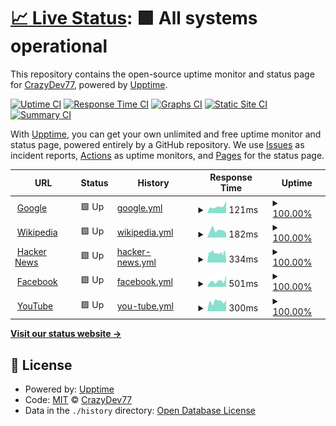 # [📈 Live Status](https://CrazyDev77.github.io/status-page-2): <!--live status--> **🟩 All systems operational**

This repository contains the open-source uptime monitor and status page for [CrazyDev77](https://CrazyDev77.github.io/status-page-2), powered by [Upptime](https://github.com/upptime/upptime).

[![Uptime CI](https://github.com/CrazyDev77/status-page-2/workflows/Uptime%20CI/badge.svg)](https://github.com/CrazyDev77/status-page-2/actions?query=workflow%3A%22Uptime+CI%22)
[![Response Time CI](https://github.com/CrazyDev77/status-page-2/workflows/Response%20Time%20CI/badge.svg)](https://github.com/CrazyDev77/status-page-2/actions?query=workflow%3A%22Response+Time+CI%22)
[![Graphs CI](https://github.com/CrazyDev77/status-page-2/workflows/Graphs%20CI/badge.svg)](https://github.com/CrazyDev77/status-page-2/actions?query=workflow%3A%22Graphs+CI%22)
[![Static Site CI](https://github.com/CrazyDev77/status-page-2/workflows/Static%20Site%20CI/badge.svg)](https://github.com/CrazyDev77/status-page-2/actions?query=workflow%3A%22Static+Site+CI%22)
[![Summary CI](https://github.com/CrazyDev77/status-page-2/workflows/Summary%20CI/badge.svg)](https://github.com/CrazyDev77/status-page-2/actions?query=workflow%3A%22Summary+CI%22)

With [Upptime](https://upptime.js.org), you can get your own unlimited and free uptime monitor and status page, powered entirely by a GitHub repository. We use [Issues](https://github.com/CrazyDev77/status-page-2/issues) as incident reports, [Actions](https://github.com/CrazyDev77/status-page-2/actions) as uptime monitors, and [Pages](https://CrazyDev77.github.io/status-page-2) for the status page.

<!--start: status pages-->
<!-- This summary is generated by Upptime (https://github.com/upptime/upptime) -->
<!-- Do not edit this manually, your changes will be overwritten -->
<!-- prettier-ignore -->
| URL | Status | History | Response Time | Uptime |
| --- | ------ | ------- | ------------- | ------ |
| <img alt="" src="https://icons.duckduckgo.com/ip3/www.google.com.ico" height="13"> [Google](https://www.google.com) | 🟩 Up | [google.yml](https://github.com/CrazyDev77/status-page-2/commits/HEAD/history/google.yml) | <details><summary><img alt="Response time graph" src="./graphs/google/response-time-week.png" height="20"> 121ms</summary><br><a href="https://CrazyDev77.github.io/status-page-2/history/google"><img alt="Response time 108" src="https://img.shields.io/endpoint?url=https%3A%2F%2Fraw.githubusercontent.com%2FCrazyDev77%2Fstatus-page-2%2FHEAD%2Fapi%2Fgoogle%2Fresponse-time.json"></a><br><a href="https://CrazyDev77.github.io/status-page-2/history/google"><img alt="24-hour response time 382" src="https://img.shields.io/endpoint?url=https%3A%2F%2Fraw.githubusercontent.com%2FCrazyDev77%2Fstatus-page-2%2FHEAD%2Fapi%2Fgoogle%2Fresponse-time-day.json"></a><br><a href="https://CrazyDev77.github.io/status-page-2/history/google"><img alt="7-day response time 121" src="https://img.shields.io/endpoint?url=https%3A%2F%2Fraw.githubusercontent.com%2FCrazyDev77%2Fstatus-page-2%2FHEAD%2Fapi%2Fgoogle%2Fresponse-time-week.json"></a><br><a href="https://CrazyDev77.github.io/status-page-2/history/google"><img alt="30-day response time 101" src="https://img.shields.io/endpoint?url=https%3A%2F%2Fraw.githubusercontent.com%2FCrazyDev77%2Fstatus-page-2%2FHEAD%2Fapi%2Fgoogle%2Fresponse-time-month.json"></a><br><a href="https://CrazyDev77.github.io/status-page-2/history/google"><img alt="1-year response time 110" src="https://img.shields.io/endpoint?url=https%3A%2F%2Fraw.githubusercontent.com%2FCrazyDev77%2Fstatus-page-2%2FHEAD%2Fapi%2Fgoogle%2Fresponse-time-year.json"></a></details> | <details><summary><a href="https://CrazyDev77.github.io/status-page-2/history/google">100.00%</a></summary><a href="https://CrazyDev77.github.io/status-page-2/history/google"><img alt="All-time uptime 100.00%" src="https://img.shields.io/endpoint?url=https%3A%2F%2Fraw.githubusercontent.com%2FCrazyDev77%2Fstatus-page-2%2FHEAD%2Fapi%2Fgoogle%2Fuptime.json"></a><br><a href="https://CrazyDev77.github.io/status-page-2/history/google"><img alt="24-hour uptime 100.00%" src="https://img.shields.io/endpoint?url=https%3A%2F%2Fraw.githubusercontent.com%2FCrazyDev77%2Fstatus-page-2%2FHEAD%2Fapi%2Fgoogle%2Fuptime-day.json"></a><br><a href="https://CrazyDev77.github.io/status-page-2/history/google"><img alt="7-day uptime 100.00%" src="https://img.shields.io/endpoint?url=https%3A%2F%2Fraw.githubusercontent.com%2FCrazyDev77%2Fstatus-page-2%2FHEAD%2Fapi%2Fgoogle%2Fuptime-week.json"></a><br><a href="https://CrazyDev77.github.io/status-page-2/history/google"><img alt="30-day uptime 100.00%" src="https://img.shields.io/endpoint?url=https%3A%2F%2Fraw.githubusercontent.com%2FCrazyDev77%2Fstatus-page-2%2FHEAD%2Fapi%2Fgoogle%2Fuptime-month.json"></a><br><a href="https://CrazyDev77.github.io/status-page-2/history/google"><img alt="1-year uptime 100.00%" src="https://img.shields.io/endpoint?url=https%3A%2F%2Fraw.githubusercontent.com%2FCrazyDev77%2Fstatus-page-2%2FHEAD%2Fapi%2Fgoogle%2Fuptime-year.json"></a></details>
| <img alt="" src="https://icons.duckduckgo.com/ip3/en.wikipedia.org.ico" height="13"> [Wikipedia](https://en.wikipedia.org) | 🟩 Up | [wikipedia.yml](https://github.com/CrazyDev77/status-page-2/commits/HEAD/history/wikipedia.yml) | <details><summary><img alt="Response time graph" src="./graphs/wikipedia/response-time-week.png" height="20"> 182ms</summary><br><a href="https://CrazyDev77.github.io/status-page-2/history/wikipedia"><img alt="Response time 212" src="https://img.shields.io/endpoint?url=https%3A%2F%2Fraw.githubusercontent.com%2FCrazyDev77%2Fstatus-page-2%2FHEAD%2Fapi%2Fwikipedia%2Fresponse-time.json"></a><br><a href="https://CrazyDev77.github.io/status-page-2/history/wikipedia"><img alt="24-hour response time 98" src="https://img.shields.io/endpoint?url=https%3A%2F%2Fraw.githubusercontent.com%2FCrazyDev77%2Fstatus-page-2%2FHEAD%2Fapi%2Fwikipedia%2Fresponse-time-day.json"></a><br><a href="https://CrazyDev77.github.io/status-page-2/history/wikipedia"><img alt="7-day response time 182" src="https://img.shields.io/endpoint?url=https%3A%2F%2Fraw.githubusercontent.com%2FCrazyDev77%2Fstatus-page-2%2FHEAD%2Fapi%2Fwikipedia%2Fresponse-time-week.json"></a><br><a href="https://CrazyDev77.github.io/status-page-2/history/wikipedia"><img alt="30-day response time 204" src="https://img.shields.io/endpoint?url=https%3A%2F%2Fraw.githubusercontent.com%2FCrazyDev77%2Fstatus-page-2%2FHEAD%2Fapi%2Fwikipedia%2Fresponse-time-month.json"></a><br><a href="https://CrazyDev77.github.io/status-page-2/history/wikipedia"><img alt="1-year response time 216" src="https://img.shields.io/endpoint?url=https%3A%2F%2Fraw.githubusercontent.com%2FCrazyDev77%2Fstatus-page-2%2FHEAD%2Fapi%2Fwikipedia%2Fresponse-time-year.json"></a></details> | <details><summary><a href="https://CrazyDev77.github.io/status-page-2/history/wikipedia">100.00%</a></summary><a href="https://CrazyDev77.github.io/status-page-2/history/wikipedia"><img alt="All-time uptime 100.00%" src="https://img.shields.io/endpoint?url=https%3A%2F%2Fraw.githubusercontent.com%2FCrazyDev77%2Fstatus-page-2%2FHEAD%2Fapi%2Fwikipedia%2Fuptime.json"></a><br><a href="https://CrazyDev77.github.io/status-page-2/history/wikipedia"><img alt="24-hour uptime 100.00%" src="https://img.shields.io/endpoint?url=https%3A%2F%2Fraw.githubusercontent.com%2FCrazyDev77%2Fstatus-page-2%2FHEAD%2Fapi%2Fwikipedia%2Fuptime-day.json"></a><br><a href="https://CrazyDev77.github.io/status-page-2/history/wikipedia"><img alt="7-day uptime 100.00%" src="https://img.shields.io/endpoint?url=https%3A%2F%2Fraw.githubusercontent.com%2FCrazyDev77%2Fstatus-page-2%2FHEAD%2Fapi%2Fwikipedia%2Fuptime-week.json"></a><br><a href="https://CrazyDev77.github.io/status-page-2/history/wikipedia"><img alt="30-day uptime 100.00%" src="https://img.shields.io/endpoint?url=https%3A%2F%2Fraw.githubusercontent.com%2FCrazyDev77%2Fstatus-page-2%2FHEAD%2Fapi%2Fwikipedia%2Fuptime-month.json"></a><br><a href="https://CrazyDev77.github.io/status-page-2/history/wikipedia"><img alt="1-year uptime 100.00%" src="https://img.shields.io/endpoint?url=https%3A%2F%2Fraw.githubusercontent.com%2FCrazyDev77%2Fstatus-page-2%2FHEAD%2Fapi%2Fwikipedia%2Fuptime-year.json"></a></details>
| <img alt="" src="https://icons.duckduckgo.com/ip3/news.ycombinator.com.ico" height="13"> [Hacker News](https://news.ycombinator.com) | 🟩 Up | [hacker-news.yml](https://github.com/CrazyDev77/status-page-2/commits/HEAD/history/hacker-news.yml) | <details><summary><img alt="Response time graph" src="./graphs/hacker-news/response-time-week.png" height="20"> 334ms</summary><br><a href="https://CrazyDev77.github.io/status-page-2/history/hacker-news"><img alt="Response time 356" src="https://img.shields.io/endpoint?url=https%3A%2F%2Fraw.githubusercontent.com%2FCrazyDev77%2Fstatus-page-2%2FHEAD%2Fapi%2Fhacker-news%2Fresponse-time.json"></a><br><a href="https://CrazyDev77.github.io/status-page-2/history/hacker-news"><img alt="24-hour response time 104" src="https://img.shields.io/endpoint?url=https%3A%2F%2Fraw.githubusercontent.com%2FCrazyDev77%2Fstatus-page-2%2FHEAD%2Fapi%2Fhacker-news%2Fresponse-time-day.json"></a><br><a href="https://CrazyDev77.github.io/status-page-2/history/hacker-news"><img alt="7-day response time 334" src="https://img.shields.io/endpoint?url=https%3A%2F%2Fraw.githubusercontent.com%2FCrazyDev77%2Fstatus-page-2%2FHEAD%2Fapi%2Fhacker-news%2Fresponse-time-week.json"></a><br><a href="https://CrazyDev77.github.io/status-page-2/history/hacker-news"><img alt="30-day response time 301" src="https://img.shields.io/endpoint?url=https%3A%2F%2Fraw.githubusercontent.com%2FCrazyDev77%2Fstatus-page-2%2FHEAD%2Fapi%2Fhacker-news%2Fresponse-time-month.json"></a><br><a href="https://CrazyDev77.github.io/status-page-2/history/hacker-news"><img alt="1-year response time 369" src="https://img.shields.io/endpoint?url=https%3A%2F%2Fraw.githubusercontent.com%2FCrazyDev77%2Fstatus-page-2%2FHEAD%2Fapi%2Fhacker-news%2Fresponse-time-year.json"></a></details> | <details><summary><a href="https://CrazyDev77.github.io/status-page-2/history/hacker-news">100.00%</a></summary><a href="https://CrazyDev77.github.io/status-page-2/history/hacker-news"><img alt="All-time uptime 99.97%" src="https://img.shields.io/endpoint?url=https%3A%2F%2Fraw.githubusercontent.com%2FCrazyDev77%2Fstatus-page-2%2FHEAD%2Fapi%2Fhacker-news%2Fuptime.json"></a><br><a href="https://CrazyDev77.github.io/status-page-2/history/hacker-news"><img alt="24-hour uptime 100.00%" src="https://img.shields.io/endpoint?url=https%3A%2F%2Fraw.githubusercontent.com%2FCrazyDev77%2Fstatus-page-2%2FHEAD%2Fapi%2Fhacker-news%2Fuptime-day.json"></a><br><a href="https://CrazyDev77.github.io/status-page-2/history/hacker-news"><img alt="7-day uptime 100.00%" src="https://img.shields.io/endpoint?url=https%3A%2F%2Fraw.githubusercontent.com%2FCrazyDev77%2Fstatus-page-2%2FHEAD%2Fapi%2Fhacker-news%2Fuptime-week.json"></a><br><a href="https://CrazyDev77.github.io/status-page-2/history/hacker-news"><img alt="30-day uptime 100.00%" src="https://img.shields.io/endpoint?url=https%3A%2F%2Fraw.githubusercontent.com%2FCrazyDev77%2Fstatus-page-2%2FHEAD%2Fapi%2Fhacker-news%2Fuptime-month.json"></a><br><a href="https://CrazyDev77.github.io/status-page-2/history/hacker-news"><img alt="1-year uptime 99.90%" src="https://img.shields.io/endpoint?url=https%3A%2F%2Fraw.githubusercontent.com%2FCrazyDev77%2Fstatus-page-2%2FHEAD%2Fapi%2Fhacker-news%2Fuptime-year.json"></a></details>
| <img alt="" src="https://icons.duckduckgo.com/ip3/facebook.com.ico" height="13"> [Facebook](https://facebook.com) | 🟩 Up | [facebook.yml](https://github.com/CrazyDev77/status-page-2/commits/HEAD/history/facebook.yml) | <details><summary><img alt="Response time graph" src="./graphs/facebook/response-time-week.png" height="20"> 501ms</summary><br><a href="https://CrazyDev77.github.io/status-page-2/history/facebook"><img alt="Response time 408" src="https://img.shields.io/endpoint?url=https%3A%2F%2Fraw.githubusercontent.com%2FCrazyDev77%2Fstatus-page-2%2FHEAD%2Fapi%2Ffacebook%2Fresponse-time.json"></a><br><a href="https://CrazyDev77.github.io/status-page-2/history/facebook"><img alt="24-hour response time 888" src="https://img.shields.io/endpoint?url=https%3A%2F%2Fraw.githubusercontent.com%2FCrazyDev77%2Fstatus-page-2%2FHEAD%2Fapi%2Ffacebook%2Fresponse-time-day.json"></a><br><a href="https://CrazyDev77.github.io/status-page-2/history/facebook"><img alt="7-day response time 501" src="https://img.shields.io/endpoint?url=https%3A%2F%2Fraw.githubusercontent.com%2FCrazyDev77%2Fstatus-page-2%2FHEAD%2Fapi%2Ffacebook%2Fresponse-time-week.json"></a><br><a href="https://CrazyDev77.github.io/status-page-2/history/facebook"><img alt="30-day response time 432" src="https://img.shields.io/endpoint?url=https%3A%2F%2Fraw.githubusercontent.com%2FCrazyDev77%2Fstatus-page-2%2FHEAD%2Fapi%2Ffacebook%2Fresponse-time-month.json"></a><br><a href="https://CrazyDev77.github.io/status-page-2/history/facebook"><img alt="1-year response time 398" src="https://img.shields.io/endpoint?url=https%3A%2F%2Fraw.githubusercontent.com%2FCrazyDev77%2Fstatus-page-2%2FHEAD%2Fapi%2Ffacebook%2Fresponse-time-year.json"></a></details> | <details><summary><a href="https://CrazyDev77.github.io/status-page-2/history/facebook">100.00%</a></summary><a href="https://CrazyDev77.github.io/status-page-2/history/facebook"><img alt="All-time uptime 99.99%" src="https://img.shields.io/endpoint?url=https%3A%2F%2Fraw.githubusercontent.com%2FCrazyDev77%2Fstatus-page-2%2FHEAD%2Fapi%2Ffacebook%2Fuptime.json"></a><br><a href="https://CrazyDev77.github.io/status-page-2/history/facebook"><img alt="24-hour uptime 100.00%" src="https://img.shields.io/endpoint?url=https%3A%2F%2Fraw.githubusercontent.com%2FCrazyDev77%2Fstatus-page-2%2FHEAD%2Fapi%2Ffacebook%2Fuptime-day.json"></a><br><a href="https://CrazyDev77.github.io/status-page-2/history/facebook"><img alt="7-day uptime 100.00%" src="https://img.shields.io/endpoint?url=https%3A%2F%2Fraw.githubusercontent.com%2FCrazyDev77%2Fstatus-page-2%2FHEAD%2Fapi%2Ffacebook%2Fuptime-week.json"></a><br><a href="https://CrazyDev77.github.io/status-page-2/history/facebook"><img alt="30-day uptime 100.00%" src="https://img.shields.io/endpoint?url=https%3A%2F%2Fraw.githubusercontent.com%2FCrazyDev77%2Fstatus-page-2%2FHEAD%2Fapi%2Ffacebook%2Fuptime-month.json"></a><br><a href="https://CrazyDev77.github.io/status-page-2/history/facebook"><img alt="1-year uptime 99.99%" src="https://img.shields.io/endpoint?url=https%3A%2F%2Fraw.githubusercontent.com%2FCrazyDev77%2Fstatus-page-2%2FHEAD%2Fapi%2Ffacebook%2Fuptime-year.json"></a></details>
| <img alt="" src="https://icons.duckduckgo.com/ip3/youtube.com.ico" height="13"> [YouTube](https://youtube.com) | 🟩 Up | [you-tube.yml](https://github.com/CrazyDev77/status-page-2/commits/HEAD/history/you-tube.yml) | <details><summary><img alt="Response time graph" src="./graphs/you-tube/response-time-week.png" height="20"> 300ms</summary><br><a href="https://CrazyDev77.github.io/status-page-2/history/you-tube"><img alt="Response time 459" src="https://img.shields.io/endpoint?url=https%3A%2F%2Fraw.githubusercontent.com%2FCrazyDev77%2Fstatus-page-2%2FHEAD%2Fapi%2Fyou-tube%2Fresponse-time.json"></a><br><a href="https://CrazyDev77.github.io/status-page-2/history/you-tube"><img alt="24-hour response time 265" src="https://img.shields.io/endpoint?url=https%3A%2F%2Fraw.githubusercontent.com%2FCrazyDev77%2Fstatus-page-2%2FHEAD%2Fapi%2Fyou-tube%2Fresponse-time-day.json"></a><br><a href="https://CrazyDev77.github.io/status-page-2/history/you-tube"><img alt="7-day response time 300" src="https://img.shields.io/endpoint?url=https%3A%2F%2Fraw.githubusercontent.com%2FCrazyDev77%2Fstatus-page-2%2FHEAD%2Fapi%2Fyou-tube%2Fresponse-time-week.json"></a><br><a href="https://CrazyDev77.github.io/status-page-2/history/you-tube"><img alt="30-day response time 361" src="https://img.shields.io/endpoint?url=https%3A%2F%2Fraw.githubusercontent.com%2FCrazyDev77%2Fstatus-page-2%2FHEAD%2Fapi%2Fyou-tube%2Fresponse-time-month.json"></a><br><a href="https://CrazyDev77.github.io/status-page-2/history/you-tube"><img alt="1-year response time 477" src="https://img.shields.io/endpoint?url=https%3A%2F%2Fraw.githubusercontent.com%2FCrazyDev77%2Fstatus-page-2%2FHEAD%2Fapi%2Fyou-tube%2Fresponse-time-year.json"></a></details> | <details><summary><a href="https://CrazyDev77.github.io/status-page-2/history/you-tube">100.00%</a></summary><a href="https://CrazyDev77.github.io/status-page-2/history/you-tube"><img alt="All-time uptime 100.00%" src="https://img.shields.io/endpoint?url=https%3A%2F%2Fraw.githubusercontent.com%2FCrazyDev77%2Fstatus-page-2%2FHEAD%2Fapi%2Fyou-tube%2Fuptime.json"></a><br><a href="https://CrazyDev77.github.io/status-page-2/history/you-tube"><img alt="24-hour uptime 100.00%" src="https://img.shields.io/endpoint?url=https%3A%2F%2Fraw.githubusercontent.com%2FCrazyDev77%2Fstatus-page-2%2FHEAD%2Fapi%2Fyou-tube%2Fuptime-day.json"></a><br><a href="https://CrazyDev77.github.io/status-page-2/history/you-tube"><img alt="7-day uptime 100.00%" src="https://img.shields.io/endpoint?url=https%3A%2F%2Fraw.githubusercontent.com%2FCrazyDev77%2Fstatus-page-2%2FHEAD%2Fapi%2Fyou-tube%2Fuptime-week.json"></a><br><a href="https://CrazyDev77.github.io/status-page-2/history/you-tube"><img alt="30-day uptime 100.00%" src="https://img.shields.io/endpoint?url=https%3A%2F%2Fraw.githubusercontent.com%2FCrazyDev77%2Fstatus-page-2%2FHEAD%2Fapi%2Fyou-tube%2Fuptime-month.json"></a><br><a href="https://CrazyDev77.github.io/status-page-2/history/you-tube"><img alt="1-year uptime 99.99%" src="https://img.shields.io/endpoint?url=https%3A%2F%2Fraw.githubusercontent.com%2FCrazyDev77%2Fstatus-page-2%2FHEAD%2Fapi%2Fyou-tube%2Fuptime-year.json"></a></details>

<!--end: status pages-->

[**Visit our status website →**](https://CrazyDev77.github.io/status-page-2)

## 📄 License

- Powered by: [Upptime](https://github.com/upptime/upptime)
- Code: [MIT](./LICENSE) © [CrazyDev77](https://CrazyDev77.github.io/status-page-2)
- Data in the `./history` directory: [Open Database License](https://opendatacommons.org/licenses/odbl/1-0/)
